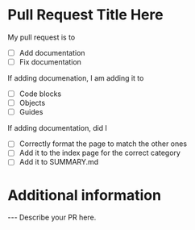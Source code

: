 # Pull Request Title Here

My pull request is to
- [ ] Add documentation
- [ ] Fix documentation

If adding documenation, I am adding it to
- [ ] Code blocks
- [ ] Objects
- [ ] Guides
<!---
 Select by adding an X into the box, for example:
 - [x] Thing
-->
If adding documentation, did I
- [ ] Correctly format the page to match the other ones
- [ ] Add it to the index page for the correct category
- [ ] Add it to SUMMARY.md

# Additional information

--- Describe your PR here.

